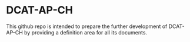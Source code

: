 # DCAT-AP-CH

This github repo is intended to prepare the further development of DCAT-AP-CH by providing a definition area for all its documents.
